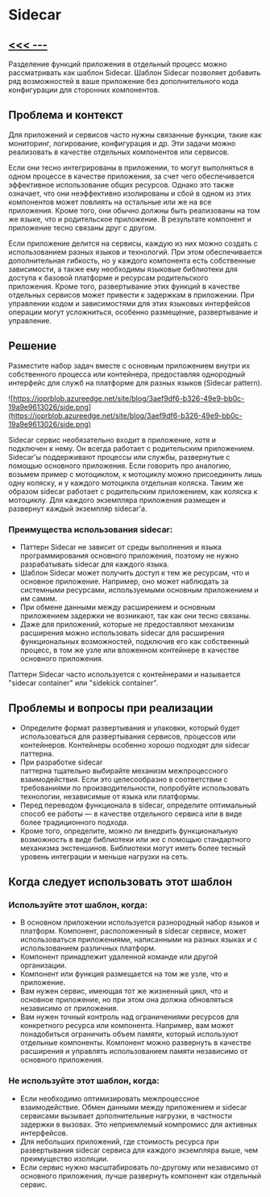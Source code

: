# Sidecar
## [<<< ---](../micro.md)
Разделение функций приложения в отдельный процесс можно рассматривать как шаблон Sidecar. Шаблон Sidecar позволяет добавить ряд возможностей в ваше приложение без дополнительного кода конфигурации для сторонних компонентов.

## Проблема и контекст

Для приложений и сервисов часто нужны связанные функции, такие как мониторинг, логирование, конфигурация и др. Эти задачи можно реализовать в качестве отдельных компонентов или сервисов.

Если они тесно интегрированы в приложении, то могут выполняться в одном процессе в качестве приложения, за счет чего обеспечивается эффективное использование общих ресурсов. Однако это также означает, что они неэффективно изолированы и сбой в одном из этих компонентов может повлиять на остальные или же на все приложения. Кроме того, они обычно должны быть реализованы на том же языке, что и родительское приложение. В результате компонент и приложение тесно связаны друг с другом.

Если приложение делится на сервисы, каждую из них можно создать с использованием разных языков и технологий. При этом обеспечивается дополнительная гибкость, но у каждого компонента есть собственные зависимости, а также ему необходимы языковые библиотеки для доступа к базовой платформе и ресурсам родительского приложения. Кроме того, развертывание этих функций в качестве отдельных сервисов может привести к задержкам в приложении. При управлении кодом и зависимостями для этих языковых интерфейсов операции могут усложниться, особенно размещение, развертывание и управление.

## Решение

Разместите набор задач вместе с основным приложением внутри их собственного процесса или контейнера, предоставляя однородный интерфейс для служб на платформе для разных языков (Sidecar pattern).

![https://joprblob.azureedge.net/site/blog/3aef9df6-b326-49e9-bb0c-19a9e9613026/side.png](https://joprblob.azureedge.net/site/blog/3aef9df6-b326-49e9-bb0c-19a9e9613026/side.png)

Sidecar сервис необязательно входит в приложение, хотя и подключен к нему. Он всегда работает с родительским приложением. Sidecar'ы поддерживают процессы или службы, развернутые с помощью основного приложения. Если говорить про аналогию, возьмем пример с мотоциклом, к мотоциклу можно присоединить лишь одну коляску, и у каждого мотоцикла отдельная коляска. Таким же образом sidecar работает с родительским приложением, как коляска к мотоциклу. Для каждого экземпляра приложения размещен и развернут каждый экземпляр sidecar'a.

### Преимущества использования sidecar:

- Паттерн Sidecar не зависит от среды выполнения и языка программирования основного приложения, поэтому не нужно разрабатывать sidecar для каждого языка.
- Шаблон Sidecar может получить доступ к тем же ресурсам, что и основное приложение. Например, оно может наблюдать за системными ресурсами, используемыми основным приложением и им самим.
- При обмене данными между расширением и основным приложением задержки не возникают, так как они тесно связаны.
- Даже для приложений, которые не предоставляют механизм расширения можно использовать sidecar для расширения функциональных возможностей, подключив его как собственный процесс, в том же узле или вложенном контейнере в качестве основного приложения.

Паттерн Sidecar часто используется с контейнерами и называется "sidecar container" или "sidekick container".

## Проблемы и вопросы при реализации

- Определите формат развертывания и упаковки, который будет использоваться для развертывания сервисов, процессов или контейнеров. Контейнеры особенно хорошо подходят для sidecar паттерна.
- При разработке sidecar паттерна тщательно выбирайте механизм межпроцессного взаимодействия. Если это целесообразно в соответствии с требованиями по производительности, попробуйте использовать технологии, независимые от языка или платформы.
- Перед переводом функционала в sidecar, определите оптимальный способ ее работы — в качестве отдельного сервиса или в виде более традиционного подхода.
- Кроме того, определите, можно ли внедрить функциональную возможность в виде библиотеки или же с помощью стандартного механизма экстеншинов. Библиотеки могут иметь более тесный уровень интеграции и меньше нагрузки на сеть.

## Когда следует использовать этот шаблон

### Используйте этот шаблон, когда:

- В основном приложении используется разнородный набор языков и платформ. Компонент, расположенный в sidecar сервисе, может использоваться приложениями, написанными на разных языках и с использованием различных платформ.
- Компонент принадлежит удаленной команде или другой организации.
- Компонент или функция размещается на том же узле, что и приложение.
- Вам нужен сервис, имеющая тот же жизненный цикл, что и основное приложение, но при этом она должна обновляться независимо от приложения.
- Вам нужен точный контроль над ограничениями ресурсов для конкретного ресурса или компонента. Например, вам может понадобиться ограничить объем памяти, который используют отдельные компоненты. Компонент можно развернуть в качестве расширения и управлять использованием памяти независимо от основного приложения.

### Не используйте этот шаблон, когда:

- Если необходимо оптимизировать межпроцессное взаимодействие. Обмен данными между приложением и sidecar сервисами вызывает дополнительные нагрузки, в частности задержки в вызовах. Это неприемлемый компромисс для активных интерфейсов.
- Для небольших приложений, где стоимость ресурса при развертывания sidecar сервиса для каждого экземпляра выше, чем преимущество изоляции.
- Если сервис нужно масштабировать по-другому или независимо от основного приложения, лучше развернуть компонент как отдельный сервис.